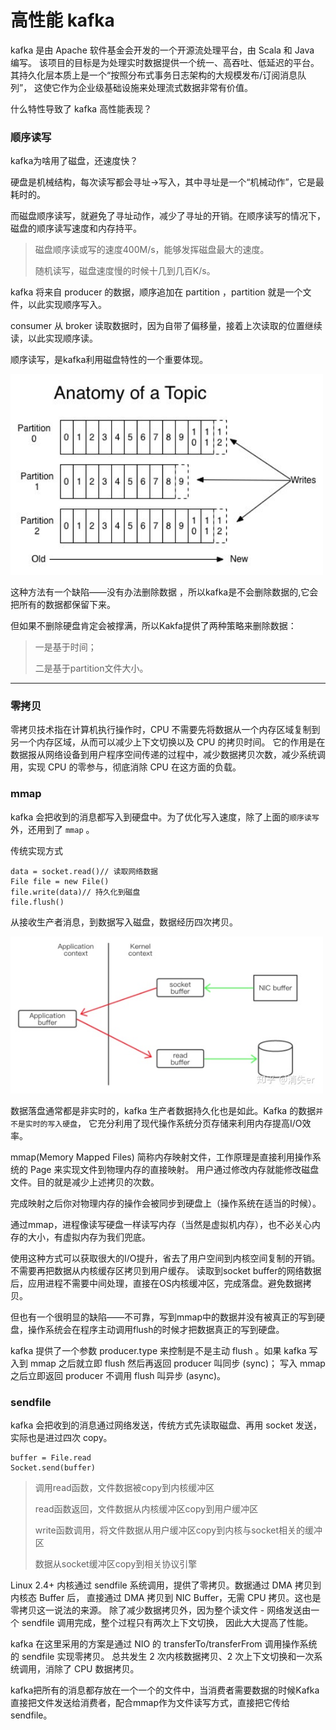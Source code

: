 # 高性能 kafka

kafka 是由 Apache 软件基金会开发的一个开源流处理平台，由 Scala 和 Java 编写。
该项目的目标是为处理实时数据提供一个统一、高吞吐、低延迟的平台。
其持久化层本质上是一个“按照分布式事务日志架构的大规模发布/订阅消息队列”，
这使它作为企业级基础设施来处理流式数据非常有价值。

什么特性导致了 kafka 高性能表现？

### 顺序读写

kafka为啥用了磁盘，还速度快？

硬盘是机械结构，每次读写都会寻址->写入，其中寻址是一个“机械动作”，它是最耗时的。

而磁盘顺序读写，就避免了寻址动作，减少了寻址的开销。在顺序读写的情况下，磁盘的顺序读写速度和内存持平。

> 磁盘顺序读或写的速度400M/s，能够发挥磁盘最大的速度。
> 
> 随机读写，磁盘速度慢的时候十几到几百K/s。

kafka 将来自 producer 的数据，顺序追加在 partition ，partition 就是一个文件，以此实现顺序写入。

consumer 从 broker 读取数据时，因为自带了偏移量，接着上次读取的位置继续读，以此实现顺序读。

顺序读写，是kafka利用磁盘特性的一个重要体现。

<img src="image/write-1.jpg" width=500>

这种方法有一个缺陷——没有办法删除数据 ，所以kafka是不会删除数据的,它会把所有的数据都保留下来。

但如果不删除硬盘肯定会被撑满，所以Kakfa提供了两种策略来删除数据：

> 一是基于时间；
>
> 二是基于partition文件大小。

*** 

### 零拷贝

零拷贝技术指在计算机执行操作时，CPU 不需要先将数据从一个内存区域复制到另一个内存区域，从而可以减少上下文切换以及 CPU 的拷贝时间。
它的作用是在数据报从网络设备到用户程序空间传递的过程中，减少数据拷贝次数，减少系统调用，实现 CPU 的零参与，彻底消除 CPU 在这方面的负载。

### mmap

kafka 会把收到的消息都写入到硬盘中。为了优化写入速度，除了上面的`顺序读写`外，还用到了 `mmap` 。

传统实现方式

```
data = socket.read()// 读取网络数据 
File file = new File() 
file.write(data)// 持久化到磁盘 
file.flush()
```

从接收生产者消息，到数据写入磁盘，数据经历四次拷贝。

<img src="image/write-2.jpg" width=500>

数据落盘通常都是非实时的，kafka 生产者数据持久化也是如此。Kafka 的数据`并不是实时的写入硬盘`，
它充分利用了现代操作系统分页存储来利用内存提高I/O效率。

mmap(Memory Mapped Files) 简称内存映射文件，工作原理是直接利用操作系统的 Page 来实现文件到物理内存的直接映射。
用户通过修改内存就能修改磁盘文件。目的就是减少上述拷贝的次数。

完成映射之后你对物理内存的操作会被同步到硬盘上（操作系统在适当的时候）。

通过mmap，进程像读写硬盘一样读写内存（当然是虚拟机内存），也不必关心内存的大小，有虚拟内存为我们兜底。

使用这种方式可以获取很大的I/O提升，省去了用户空间到内核空间复制的开销。不需要再把数据从内核缓存区拷贝到用户缓存。
读取到socket buffer的网络数据后，应用进程不需要中间处理，直接在OS内核缓冲区，完成落盘。避免数据拷贝。

但也有一个很明显的缺陷——不可靠，写到mmap中的数据并没有被真正的写到硬盘，操作系统会在程序主动调用flush的时候才把数据真正的写到硬盘。

kafka 提供了一个参数 producer.type 来控制是不是主动 flush 。如果 kafka 写入到 mmap 之后就立即 flush 然后再返回 producer 叫同步 (sync)；
写入 mmap 之后立即返回 producer 不调用 flush 叫异步 (async)。

### sendfile

kafka 会把收到的消息通过网络发送，传统方式先读取磁盘、再用 socket 发送，实际也是进过四次 copy。

```
buffer = File.read 
Socket.send(buffer)
```

> 调用read函数，文件数据被copy到内核缓冲区
> 
> read函数返回，文件数据从内核缓冲区copy到用户缓冲区
>
> write函数调用，将文件数据从用户缓冲区copy到内核与socket相关的缓冲区
>
> 数据从socket缓冲区copy到相关协议引擎

Linux 2.4+ 内核通过 sendfile 系统调用，提供了零拷贝。数据通过 DMA 拷贝到内核态 Buffer 后，
直接通过 DMA 拷贝到 NIC Buffer，无需 CPU 拷贝。这也是零拷贝这一说法的来源。
除了减少数据拷贝外，因为整个读文件 - 网络发送由一个 sendfile 调用完成，整个过程只有两次上下文切换，
因此大大提高了性能。

kafka 在这里采用的方案是通过 NIO 的 transferTo/transferFrom 调用操作系统的 sendfile 实现零拷贝。
总共发生 2 次内核数据拷贝、2 次上下文切换和一次系统调用，消除了 CPU 数据拷贝。

kafka把所有的消息都存放在一个一个的文件中，当消费者需要数据的时候Kafka直接把文件发送给消费者，配合mmap作为文件读写方式，直接把它传给sendfile。













